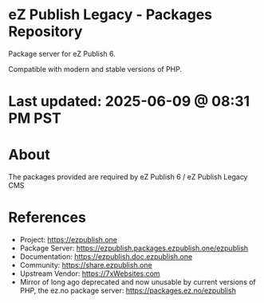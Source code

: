 eZ Publish Legacy - Packages Repository
=======================================

Package server for eZ Publish 6.

Compatible with modern and stable versions of PHP.

Last updated: 2025-06-09 @ 08:31 PM PST
=======================================

About
=====

The packages provided are required by eZ Publish 6 / eZ Publish Legacy CMS

References
==========

* Project: https://ezpublish.one
* Package Server: https://ezpublish.packages.ezpublish.one/ezpublish
* Documentation: https://ezpublish.doc.ezpublish.one
* Community: https://share.ezpublish.one
* Upstream Vendor: https://7xWebsites.com
* Mirror of long ago deprecated and now unusable by current versions of PHP, the ez.no package server: https://packages.ez.no/ezpublish
